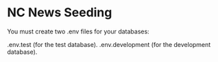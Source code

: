 # NC News Seeding

You must create two .env files for your databases:

.env.test (for the test database).
.env.development (for the development database).